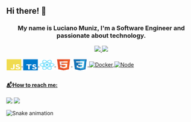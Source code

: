## Hi there! 👋

<div align="center">
  <h3>My name is Luciano Muniz, I'm a Software Engineer and passionate about technology.</h3>
</div>

<div align="center">
  <a href="https://github.com/lucianomuniz">
  <img height="180em" src="https://github-readme-stats.vercel.app/api?username=lucianomuniz&show_icons=true&theme=onedark&include_all_commits=true&count_private=true"/>
  <img height="180em" src="https://github-readme-stats.vercel.app/api/top-langs/?username=lucianomuniz&layout=compact&langs_count=8&theme=onedark"/>
</div>

<div style="display: inline_block"><br>
  <img align="center" alt="JavaScript" height="30" width="40" src="https://raw.githubusercontent.com/devicons/devicon/master/icons/javascript/javascript-plain.svg">
  <img align="center" alt="TypeScript" height="30" width="40" src="https://raw.githubusercontent.com/devicons/devicon/master/icons/typescript/typescript-plain.svg">
  <img align="center" alt="React" height="30" width="40" src="https://raw.githubusercontent.com/devicons/devicon/master/icons/react/react-original.svg">
  <img align="center" alt="HTML" height="30" width="40" src="https://raw.githubusercontent.com/devicons/devicon/master/icons/html5/html5-original.svg">
  <img align="center" alt="CSS" height="30" width="40" src="https://raw.githubusercontent.com/devicons/devicon/master/icons/css3/css3-original.svg">
  <img align="center" alt="Docker" height="45" src="https://cdn.jsdelivr.net/gh/devicons/devicon/icons/docker/docker-plain.svg">
  <img align="center" alt="Node" height="80" src="https://cdn.jsdelivr.net/gh/devicons/devicon/icons/nodejs/nodejs-original-wordmark.svg">
</div>
  
  ##
  
 #### 📬How to reach me:
  
<div> 
  <a href="mailto:luciano.mo@gmail.com"><img src="https://img.shields.io/badge/-Gmail-%23333?style=for-the-badge&logo=gmail&logoColor=white" target="_blank"></a>
  <a href="https://www.linkedin.com/in/luciano-muniz" target="_blank"><img src="https://img.shields.io/badge/-LinkedIn-%230077B5?style=for-the-badge&logo=linkedin&logoColor=white" target="_blank"></a>
  
  ![Snake animation](https://github.com/lucianomuniz/lucianomuniz/blob/output/github-contribution-grid-snake.svg)
  
</div>
